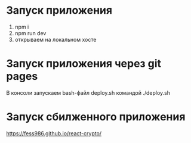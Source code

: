 # Запуск приложения

1) npm i
2) npm run dev
3) открываем на локальном хосте

# Запуск приложения через git pages
В консоли запускаем bash-файл deploy.sh командой ./deploy.sh

# Запуск сбилженного приложения
https://fess986.github.io/react-crypto/

